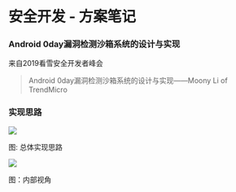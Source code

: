 # 安全开发 - 方案笔记

### Android 0day漏洞检测沙箱系统的设计与实现

来自2019看雪安全开发者峰会

> Android 0day漏洞检测沙箱系统的设计与实现——Moony Li of TrendMicro

### 实现思路


![](https://image-host-toky.oss-cn-shanghai.aliyuncs.com/20200509113434.png)

图: 总体实现思路



![](https://image-host-toky.oss-cn-shanghai.aliyuncs.com/20200509113623.png)

图：内部视角